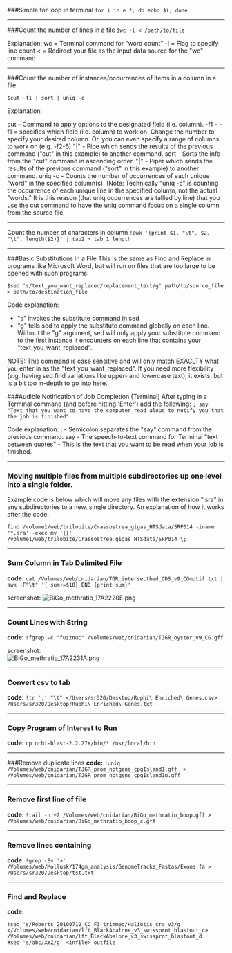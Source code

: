 ###Simple for loop in terminal
`for i in e f; do echo $i; done`

---

###Count the number of lines in a file
`$wc -l < /path/to/file`

Explanation:
wc = Terminal command for "word count"
-l = Flag to specify line count
< = Redirect your file as the input data source for the "wc" command

---
###Count the number of instances/occurrences of items in a column in a file

`$cut -f1 | sort | uniq -c`

Explanation:

cut - Command to apply options to the designated field (i.e. column).
-f1 - -f1 = specifies which field (i.e. column) to work on. Change the number to specify your desired column. Or, you can even specify a range of columns to work on (e.g. -f2-6)
"|" - Pipe which sends the results of the previous command ("cut" in this example) to another command.
sort - Sorts the info from the "cut" command in ascending order.
"|" - Piper which sends the results of the previous command ("sort" in this example) to another command.
uniq -c - Counts the number of occurrences of each unique "word" in the specified column(s). (Note: Technically "uniq -c" is counting the occurrence of each unique line in the specified column, not the actual "words." It is this reason (that uniq occurrences are tallied by line) that you use the cut command to have the uniq command focus on a single column from the source file.


---
Count the number of characters in column
`!awk '{print $1, "\t", $2, "\t", length($2)}' j_tab2 > tab_1_length﻿`

---

###Basic Substitutions in a File
This is the same as Find and Replace in programs like Microsoft Word, but will run on files that are too large to be opened with such programs.

```
$sed 's/text_you_want_replaced/replacement_text/g' path/to/source_file > path/to/destination_file
```

Code explanation:

- "s" invokes the substitute command in sed
- "g" tells sed to apply the substitute command globally on each line. Without the "g" argument, sed will only apply your substitute command to the first instance it encounters on each line that contains your "text_you_want_replaced".

NOTE: This command is case sensitive and will only match EXACLTY what you enter in as the "text_you_want_replaced". If you need more flexibility (e.g. having sed find variations like upper- and lowercase text), it exists, but is a bit too in-depth to go into here.




###Audible Notification of Job Completion (Terminal)
After typing in a Terminal command (and before hitting 'Enter') add the following:
`; say "Text that you want to have the computer read aloud to notify you that the job is finished"`

Code explanation:
; - Semicolon separates the "say" command from the previous command.
say - The speech-to-text command for Terminal
"text between quotes" - This is the text that you want to be read when your job is finished.




---

### Moving multiple files from multiple subdirectories up one level into a single folder.

Example code is below which will move any files with the extension ".sra" in any subdirectories to a new, single directory. An explanation of how it works after the code.
    
```   
find /volume1/web/trilobite/Crassostrea_gigas_HTSdata/SRP014 -iname '*.sra' -exec mv '{}' /volume1/web/trilobite/Crassostrea_gigas_HTSdata/SRP014 \;
```

---

### Sum Column in Tab Delimited File

**code:** `cat /Volumes/web/cnidarian/TGR_intersectbed_CDS_v9_CGmotif.txt | awk -F"\t" '{ sum+=$10} END {print sum}'`

screenshot:
<img src="http://eagle.fish.washington.edu/cnidarian/skitch/BiGo_methratio_17A2220E.png" alt="BiGo_methratio_17A2220E.png"/>

---

### Count Lines with String

**code:** `!fgrep -c "fuzznuc" /Volumes/web/cnidarian/TJGR_oyster_v9_CG.gff`   

screenshot:   
<img src="http://eagle.fish.washington.edu/cnidarian/skitch/BiGo_methratio_17A2231A.png" alt="BiGo_methratio_17A2231A.png"/>


---

### Convert csv to tab

**code:** `!tr ',' "\t" </Users/sr320/Desktop/Ruphi\ Enriched\ Genes.csv> /Users/sr320/Desktop/Ruphi\ Enriched\ Genes.txt`

---

### Copy Program of Interest to Run

**code:** `cp ncbi-blast-2.2.27+/bin/* /usr/local/bin`

---
###Remove duplicate lines
**code:** `!uniq  /Volumes/web/cnidarian/TJGR_prom_notgene_cpgIsland1.gff  > /Volumes/web/cnidarian/TJGR_prom_notgene_cpgIsland1u.gff`

---

### Remove first line of file

**code:** `!tail -n +2 /Volumes/web/cnidarian/BiGo_methratio_boop.gff > /Volumes/web/cnidarian/BiGo_methratio_boop_c.gff`


---
### Remove lines containing
**code:**  `!grep -Ev '>' /Volumes/web/Mollusk/174gm_analysis/GenomeTracks_Fastas/Exons.fa > /Users/sr320/Desktop/tst.txt`

---   

### Find and Replace   


**code:**    

```
!sed 's/Roberts_20100712_CC_F3_trimmed/Haliotis_cra_v3/g' </Volumes/web/cnidarian/lft_BlackAbalone_v3_swissprot_blastout_c> /Volumes/web/cnidarian/lft_BlackAbalone_v3_swissprot_blastout_d
#sed 's/abc/XYZ/g' <infile> outfile
```


